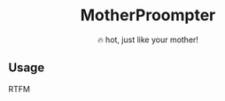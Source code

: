 <div align="center">
<h1>MotherProompter</h1>

🔥 hot, just like your mother!
</div>

## Usage

RTFM
